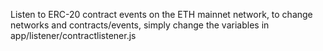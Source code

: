 Listen to ERC-20 contract events on the ETH mainnet network, to change networks and contracts/events, simply change the variables in app/listener/contractlistener.js
